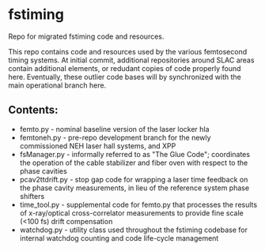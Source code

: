 # fstiming
Repo for migrated fstiming code and resources.

This repo contains code and resources used by the various femtosecond timing systems. At initial commit, additional repositories around SLAC areas contain additional elements, or redudant copies of code properly found here. Eventually, these outlier code bases will by synchronized with the main operational branch here.

## Contents:
- femto.py - nominal baseline version of the laser locker hla
- femtoneh.py - pre-repo development branch for the newly commissioned NEH laser hall systems, and XPP
- fsManager.py - informally referred to as "The Glue Code"; coordinates the operation of the cable stabilizer and fiber oven with respect to the phase cavities
- pcav2ttdrift.py - stop gap code for wrapping a laser time feedback on the phase cavity measurements, in lieu of the reference system phase shifters
- time_tool.py - supplemental code for femto.py that processes the results of x-ray/optical cross-correlator measurements to provide fine scale (<100 fs) drift compensation
- watchdog.py - utility class used throughout the fstiming codebase for internal watchdog counting and code life-cycle management